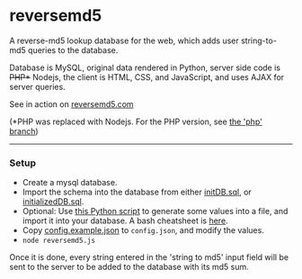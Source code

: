 # reversemd5
A reverse-md5 lookup database for the web, which adds user string-to-md5 queries to the database.

Database is MySQL, original data rendered in Python, server side code is ~~PHP*~~ Nodejs, the client is HTML, CSS, and JavaScript, and uses AJAX for server queries.

See in action on [reversemd5.com](http://reversemd5.com)

(*PHP was replaced with Nodejs. For the PHP version, see [the 'php' branch](https://github.com/danyshaanan/reversemd5/tree/php))

* * *
### Setup
* Create a mysql database.
* Import the schema into the database from either [initDB.sql](https://github.com/danyshaanan/reversemd5/blob/master/mysql/initDB.sql), or [initializedDB.sql](https://github.com/danyshaanan/reversemd5/blob/master/mysql/initializedDB.sql).
* Optional: Use [this Python script](https://github.com/danyshaanan/reversemd5/blob/master/mysql/generateStrings.py) to generate some values into a file, and import it into your database. A bash cheatsheet is [here](https://github.com/danyshaanan/reversemd5/blob/master/mysql/generateInitDBAndImportToMysql.sh).
* Copy [config.example.json](https://github.com/danyshaanan/reversemd5/blob/master/config.example.json) to `config.json`, and modify the values.
* `node reversemd5.js`

Once it is done, every string entered in the 'string to md5' input field will be sent to the server to be added to the database with its md5 sum.
